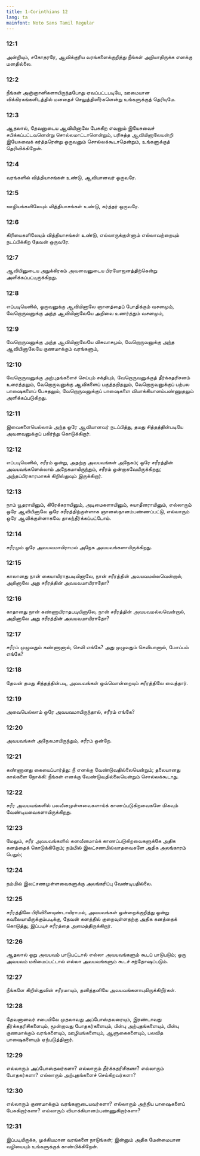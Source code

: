 ```yaml
---
title: 1-Corinthians 12
lang: ta
mainfont: Noto Sans Tamil Regular
---
```


###  12:1

அன்றியும், சகோதரரே, ஆவிக்குரிய வரங்களைக்குறித்து நீங்கள் அறியாதிருக்க எனக்கு மனதில்லை.

###  12:2

நீங்கள் அஞ்ஞானிகளாயிருந்தபோது ஏவப்பட்டபடியே, ஊமையான விக்கிரகங்களிடத்தில் மனதைச் செலுத்தினீர்களென்று உங்களுக்குத் தெரியுமே.

###  12:3

ஆதலால், தேவனுடைய ஆவியினாலே பேசுகிற எவனும் இயேசுவைச் சபிக்கப்பட்டவனென்று சொல்லமாட்டானென்றும், பரிசுத்த ஆவியினாலேயன்றி இயேசுவைக் கர்த்தரென்று ஒருவனும் சொல்லக்கூடாதென்றும், உங்களுக்குத் தெரிவிக்கிறேன்.

###  12:4

வரங்களில் வித்தியாசங்கள் உண்டு, ஆவியானவர் ஒருவரே.

###  12:5

ஊழியங்களிலேயும் வித்தியாசங்கள் உண்டு, கர்த்தர் ஒருவரே.

###  12:6

கிரியைகளிலேயும் வித்தியாசங்கள் உண்டு, எல்லாருக்குள்ளும் எல்லாவற்றையும் நடப்பிக்கிற தேவன் ஒருவரே.

###  12:7

ஆவியினுடைய அநுக்கிரகம் அவனவனுடைய பிரயோஜனத்திற்கென்று அளிக்கப்பட்டிருக்கிறது.

###  12:8

எப்படியெனில், ஒருவனுக்கு ஆவியினாலே ஞானத்தைப் போதிக்கும் வசனமும், வேறொருவனுக்கு அந்த ஆவியினாலேயே அறிவை உணர்த்தும் வசனமும்,

###  12:9

வேறொருவனுக்கு அந்த ஆவியினாலேயே விசுவாசமும், வேறொருவனுக்கு அந்த ஆவியினாலேயே குணமாக்கும் வரங்களும்,

###  12:10

வேறொருவனுக்கு அற்புதங்களைச் செய்யும் சக்தியும், வேறொருவனுக்குத் தீர்க்கதரிசனம் உரைத்தலும், வேறொருவனுக்கு ஆவிகளைப் பகுத்தறிதலும், வேறொருவனுக்குப் பற்பல பாஷைகளைப் பேசுதலும், வேறொருவனுக்குப் பாஷைகளை வியாக்கியானம்பண்ணுதலும் அளிக்கப்படுகிறது.

###  12:11

இவைகளையெல்லாம் அந்த ஒரே ஆவியானவர் நடப்பித்து, தமது சித்தத்தின்படியே அவனவனுக்குப் பகிர்ந்து கொடுக்கிறார்.

###  12:12

எப்படியெனில், சரீரம் ஒன்று, அதற்கு அவயவங்கள் அநேகம்; ஒரே சரீரத்தின் அவயவங்களெல்லாம் அநேகமாயிருந்தும், சரீரம் ஒன்றாகவேயிருக்கிறது; அந்தப்பிரகாரமாகக் கிறிஸ்துவும் இருக்கிறார்.

###  12:13

நாம் யூதராயினும், கிரேக்கராயினும், அடிமைகளாயினும், சுயாதீனராயினும், எல்லாரும் ஒரே ஆவியினாலே ஒரே சரீரத்திற்குள்ளாக ஞானஸ்நானம்பண்ணப்பட்டு, எல்லாரும் ஒரே ஆவிக்குள்ளாகவே தாகந்தீர்க்கப்பட்டோம்.

###  12:14

சரீரமும் ஒரே அவயவமாயிராமல் அநேக அவயவங்களாயிருக்கிறது.

###  12:15

காலானது நான் கையாயிராதபடியினாலே, நான் சரீரத்தின் அவயவமல்லவென்றால், அதினாலே அது சரீரத்தின் அவயவமாயிராதோ?

###  12:16

காதானது நான் கண்ணாயிராதபடியினாலே, நான் சரீரத்தின் அவயவமல்லவென்றால், அதினாலே அது சரீரத்தின் அவயவமாயிராதோ?

###  12:17

சரீரம் முழுவதும் கண்ணானால், செவி எங்கே? அது முழுவதும் செவியானால், மோப்பம் எங்கே?

###  12:18

தேவன் தமது சித்தத்தின்படி, அவயவங்கள் ஒவ்வொன்றையும் சரீரத்திலே வைத்தார்.

###  12:19

அவையெல்லாம் ஒரே அவயவமாயிருந்தால், சரீரம் எங்கே?

###  12:20

அவயவங்கள் அநேகமாயிருந்தும், சரீரம் ஒன்றே.

###  12:21

கண்ணானது கையைப்பார்த்து: நீ எனக்கு வேண்டுவதில்லையென்றும்; தலையானது கால்களை நோக்கி: நீங்கள் எனக்கு வேண்டுவதில்லையென்றும் சொல்லக்கூடாது.

###  12:22

சரீர அவயவங்களில் பலவீனமுள்ளவைகளாய்க் காணப்படுகிறவைகளே மிகவும் வேண்டியவைகளாயிருக்கிறது.

###  12:23

மேலும், சரீர அவயவங்களில் கனவீனமாய்க் காணப்படுகிறவைகளுக்கே அதிக கனத்தைக் கொடுக்கிறோம்; நம்மில் இலட்சணமில்லாதவைகளே அதிக அலங்காரம் பெறும்;

###  12:24

நம்மில் இலட்சணமுள்ளவைகளுக்கு அலங்கரிப்பு வேண்டியதில்லை.

###  12:25

சரீரத்திலே பிரிவினையுண்டாயிராமல், அவயவங்கள் ஒன்றைக்குறித்து ஒன்று கவலையாயிருக்கும்படிக்கு, தேவன் கனத்தில் குறைவுள்ளதற்கு அதிக கனத்தைக் கொடுத்து, இப்படிச் சரீரத்தை அமைத்திருக்கிறார்.

###  12:26

ஆதலால் ஒறு அவயவம் பாடுபட்டால் எல்லா அவயவங்களும் கூடப் பாடுபடும்; ஒரு அவயவம் மகிமைப்பட்டால் எல்லா அவயவங்களும் கூடச் சந்தோஷப்படும்.

###  12:27

நீங்களே கிறிஸ்துவின் சரீரமாயும், தனித்தனியே அவயவங்களாயுமிருக்கிறீர்கள்.

###  12:28

தேவனானவர் சபையிலே முதலாவது அப்போஸ்தலரையும், இரண்டாவது தீர்க்கதரிசிகளையும், மூன்றாவது போதகர்களையும், பின்பு அற்புதங்களையும், பின்பு குணமாக்கும் வரங்களையும், ஊழியங்களையும், ஆளுகைகளையும், பலவித பாஷைகளையும் ஏற்படுத்தினார்.

###  12:29

எல்லாரும் அப்போஸ்தலர்களா? எல்லாரும் தீர்க்கதரிசிகளா? எல்லாரும் போதகர்களா? எல்லாரும் அற்புதங்களைச் செய்கிறவர்களா?

###  12:30

எல்லாரும் குணமாக்கும் வரங்களுடையவர்களா? எல்லாரும் அந்நிய பாஷைகளைப் பேசுகிறார்களா? எல்லாரும் வியாக்கியானம்பண்ணுகிறார்களா?

###  12:31

இப்படியிருக்க, முக்கியமான வரங்களை நாடுங்கள்; இன்னும் அதிக மேன்மையான வழியையும் உங்களுக்குக் காண்பிக்கிறேன்.

